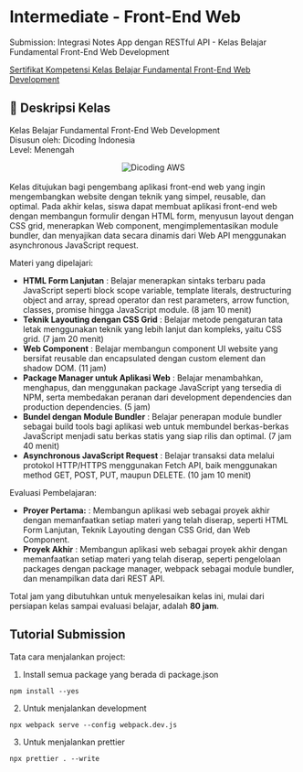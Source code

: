 # Intermediate - Front-End Web

Submission: Integrasi Notes App dengan RESTful API - Kelas Belajar Fundamental Front-End Web Development

[Sertifikat Kompetensi Kelas Belajar Fundamental Front-End Web Development](https://www.dicoding.com/certificates/81P2LVJL8ZOY)

## 🚀 Deskripsi Kelas

Kelas Belajar Fundamental Front-End Web Development <br>
Disusun oleh: Dicoding Indonesia <br>
Level: Menengah

<div align="center">
  <img src="https://dicodingacademy.blob.core.windows.net/academies/20200630231837a975d55083834283897bbe94478df8f8.png" alt="Dicoding AWS">
</div>

<br>
Kelas ditujukan bagi pengembang aplikasi front-end web yang ingin mengembangkan website dengan teknik yang simpel, reusable, dan optimal. Pada akhir kelas, siswa dapat membuat aplikasi front-end web dengan membangun formulir dengan HTML form, menyusun layout dengan CSS grid, menerapkan Web component, mengimplementasikan module bundler, dan menyajikan data secara dinamis dari Web API menggunakan asynchronous JavaScript request.

Materi yang dipelajari:

- **HTML Form Lanjutan** : Belajar menerapkan sintaks terbaru pada JavaScript seperti block scope variable, template literals, destructuring object and array, spread operator dan rest parameters, arrow function, classes, promise hingga JavaScript module. (8 jam 10 menit)
- **Teknik Layouting dengan CSS Grid** : Belajar metode pengaturan tata letak menggunakan teknik yang lebih lanjut dan kompleks, yaitu CSS grid. (7 jam 20 menit)
- **Web Component** : Belajar membangun component UI website yang bersifat reusable dan encapsulated dengan custom element dan shadow DOM. (11 jam)
- **Package Manager untuk Aplikasi Web** : Belajar menambahkan, menghapus, dan menggunakan package JavaScript yang tersedia di NPM, serta membedakan peranan dari development dependencies dan production dependencies. (5 jam)
- **Bundel dengan Module Bundler** : Belajar penerapan module bundler sebagai build tools bagi aplikasi web untuk membundel berkas-berkas JavaScript menjadi satu berkas statis yang siap rilis dan optimal. (7 jam 40 menit)
- **Asynchronous JavaScript Request** : Belajar transaksi data melalui protokol HTTP/HTTPS menggunakan Fetch API, baik menggunakan method GET, POST, PUT, maupun DELETE. (10 jam 10 menit)

Evaluasi Pembelajaran:

- **Proyer Pertama:** : Membangun aplikasi web sebagai proyek akhir dengan memanfaatkan setiap materi yang telah diserap, seperti HTML Form Lanjutan, Teknik Layouting dengan CSS Grid, dan Web Component.
- **Proyek Akhir** : Membangun aplikasi web sebagai proyek akhir dengan memanfaatkan setiap materi yang telah diserap, seperti pengelolaan packages dengan package manager, webpack sebagai module bundler, dan menampilkan data dari REST API.

Total jam yang dibutuhkan untuk menyelesaikan kelas ini, mulai dari persiapan kelas sampai evaluasi belajar, adalah **80 jam**.

## Tutorial Submission

Tata cara menjalankan project:

1. Install semua package yang berada di package.json

```
npm install --yes
```

2. Untuk menjalankan development

```
npx webpack serve --config webpack.dev.js
```

3. Untuk menjalankan prettier

```
npx prettier . --write
```

